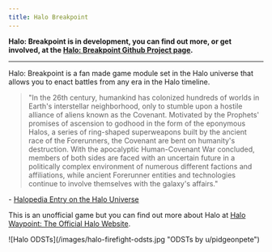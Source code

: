 ```yaml
---
title: Halo Breakpoint 
---
```


**Halo: Breakpoint is in development, you can find out more, or get involved, at the [Halo: Breakpoint Github Project page](https://github.com/open-source-tabletop/halo-breakpoint).**

---

Halo: Breakpoint is a fan made game module set in the Halo universe that allows you to enact battles from any era in the Halo timeline.

> "In the 26th century, humankind has colonized hundreds of worlds in Earth's interstellar neighborhood, only to stumble upon a hostile alliance of aliens known as the Covenant. Motivated by the Prophets' promises of ascension to godhood in the form of the eponymous Halos, a series of ring-shaped superweapons built by the ancient race of the Forerunners, the Covenant are bent on humanity's destruction. With the apocalyptic Human-Covenant War concluded, members of both sides are faced with an uncertain future in a politically complex environment of numerous different factions and affiliations, while ancient Forerunner entities and technologies continue to involve themselves with the galaxy's affairs."

\- [Halopedia Entry on the Halo Universe](https://www.halopedia.org/)

This is an unofficial game but you can find out more about Halo at [Halo Waypoint: The Official Halo Website](https://www.halowaypoint.com/).

<span class="image main">
![Halo ODSTs](/images/halo-firefight-odsts.jpg "ODSTs by u/pidgeonpete")
</span>
